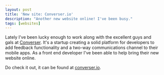 ```yaml
---
layout: post
title: 'New site: Converser.io'
description: "Another new website online! I've been busy."
tags: [websites]
---
```

Lately I've been lucky enough to work along with the excellent guys and gals at [Converser](http://converser.io). It's a startup creating a solid platform for developers to add feedback functionality and a two-way communications channel to their mobile apps. As a front end developer I've been able to help bring their new website online.

Do check it out, it can be found at [converser.io](http://converser.io).
